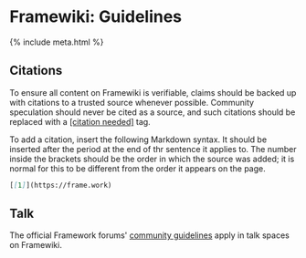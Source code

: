 # Framewiki: Guidelines
{% include meta.html %}

## Citations
To ensure all content on Framewiki is verifiable, claims should be backed up with citations to a trusted source whenever possible. Community speculation should never be cited as a source, and such citations should be replaced with a [[citation needed]](/framewiki:citation-needed) tag.

To add a citation, insert the following Markdown syntax. It should be inserted after the period at the end of thr sentence it applies to. The number inside the brackets should be the order in which the source was added; it is normal for this to be different from the order it appears on the page. 

```md
[[1]](https://frame.work)
```

## Talk
The official Framework forums' [community guidelines](https://community.frame.work/t/community-guidelines/5) apply in talk spaces on Framewiki.